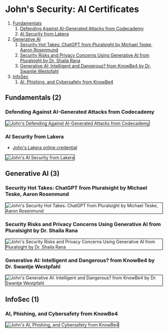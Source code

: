 # John's Security: AI Certificates
1. [Fundamentals](#fundamentals-2)
    1. [Defending Against AI-Generated Attacks from Codecademy](#defending-against-ai-generated-attacks-from-codecademy)
    1. [AI Security from Lakera](#ai-security-from-lakera)
1. [Generative AI](#generative-ai-3)
    1. [Security Hot Takes: ChatGPT from Pluralsight by Michael Teske, Aaron Rosenmund](#security-hot-takes-chatgpt-from-pluralsight-by-michael-teske-aaron-rosenmund)
    1. [Security Risks and Privacy Concerns Using Generative AI from Pluralsight by Dr. Shaila Rana](#security-risks-and-privacy-concerns-using-generative-ai-from-pluralsight-by-dr-shaila-rana)
    1. [Generative AI: Intelligent and Dangerous? from KnowBe4 by Dr. Swantje Westpfahl](#generative-ai-intelligent-and-dangerous-from-knowbe4-by-dr-swantje-westpfahl)
1. [InfoSec](#infosec-1)
    1. [AI, Phishing, and Cybersafety from KnowBe4](#ai-phishing-and-cybersafety-from-knowbe4)
## Fundamentals (2)
### Defending Against AI-Generated Attacks from Codecademy

<img src="../cert_ai_defending-against-ai-generated-attacks_codecademy_2024-03-28.png" alt="John's Defending Against AI-Generated Attacks from Codecademy" style="border:1px solid #000000" />

### AI Security from Lakera
* [John's Lakera online credential](https://security.certificates.lakera.ai/credentials/53495805-342d-41b7-b9bf-5923ae00422d)

<img src="../cert_ai_ai-security_lakera_cert-53495805-342d-41b7-b9bf-5923ae00422d_2024-03-19.png" alt="John's AI Security from Lakera" style="border:1px solid #000000" />

## Generative AI (3)
### Security Hot Takes: ChatGPT from Pluralsight by Michael Teske, Aaron Rosenmund

<img src="../cert_aisec_chatgpt_security-hot-takes-chatgpt_pluralsight_michael-teske-and-aaron-rosenmund_2024-06-17.png" alt="John's Security Hot Takes: ChatGPT from Pluralsight by Michael Teske, Aaron Rosenmund" style="border:1px solid #000000" />

### Security Risks and Privacy Concerns Using Generative AI from Pluralsight by Dr. Shaila Rana

<img src="../cert_aisec_security-risks-and-privacy-concerns-using-generative-ai_pluralsight_dr-shaila-rana_2024-06-10.png" alt="John's Security Risks and Privacy Concerns Using Generative AI from Pluralsight by Dr. Shaila Rana" style="border:1px solid #000000" />

### Generative AI: Intelligent and Dangerous? from KnowBe4 by Dr. Swantje Westpfahl

<img src="../cert_aisec_generative-ai-intelligent-and-dangerous_knowbe4_dr-swantje-westpfahl_2024-06-11.png" alt="John's Generative AI: Intelligent and Dangerous? from KnowBe4 by Dr. Swantje Westpfahl" style="border:1px solid #000000" />

## InfoSec (1)
### AI, Phishing, and Cybersafety from KnowBe4

<img src="../cert_infosec_phishing_ai-phishing-and-cybersecurity_knowbe4_2024-06-03.png" alt="John's AI, Phishing, and Cybersafety from KnowBe4" style="border:1px solid #000000" />

